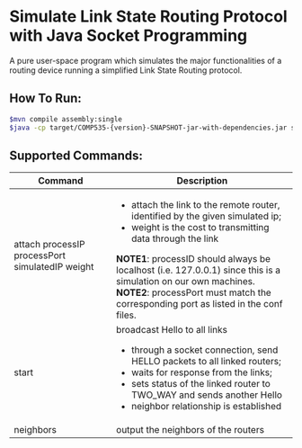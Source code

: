 # Simulate Link State Routing Protocol with Java Socket Programming

A pure user-space program which simulates the major functionalities of a routing device running a simplified Link State Routing protocol.

## How To Run:

```bash
$mvn compile assembly:single
$java -cp target/COMP535-{version}-SNAPSHOT-jar-with-dependencies.jar socs.network.Main conf/router{number}.conf

```

## Supported Commands:

| Command   | Description                                                                                                                                                                                                                                                |
|-----------|------------------------------------------------------------------------------------------------------------------------------------------------------------------------------------------------------------------------------------------------------------|
| attach processIP processPort simulatedIP weight   | <ul><li> attach the link to the remote router, identified by the given simulated ip; </li><li> weight is the cost to transmitting data through the link</li></ul> **NOTE1**: processID should always be localhost (i.e. 127.0.0.1) since this is a simulation on our own machines. </br>**NOTE2**: processPort must match the corresponding port as listed in the conf files.|
| start     | broadcast Hello to all links <ul><li>through a socket connection, send HELLO packets to all linked routers;</li><li>waits for response from the links;</li><li>sets status of the linked router to TWO_WAY and sends another Hello </li><li>neighbor relationship is established</li>                                                                                                                                                                                                                               |
| neighbors | output the neighbors of the routers                                                                                                                                                                                                                        |